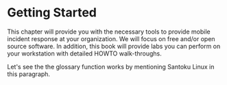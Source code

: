 # Getting Started
This chapter will provide you with the necessary tools to provide mobile incident response at your organization. We will focus on free and/or open source software. In addition, this book will provide labs you can perform on your workstation with detailed HOWTO walk-throughs.

Let's see the the glossary function works by mentioning Santoku Linux in this paragraph.